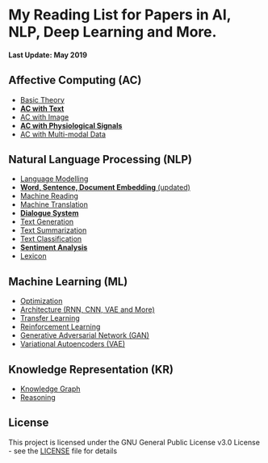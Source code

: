 # My Reading List for Papers in AI, NLP, Deep Learning and More.

#### Last Update: May 2019

## Affective Computing (AC)

 - [Basic Theory](./AC/AC_theory.md)
 - [**AC with Text**](./AC/AC_text.md)
 - [AC with Image](./AC/AC_image.md)
 - [**AC with Physiological Signals**](./AC/AC_physiological.md)
 - [AC with Multi-modal Data](./AC/AC_multimodal.md)

## Natural Language Processing (NLP)

 - [Language Modelling](./NLP/NLP_modelling.md)
 - [**Word, Sentence, Document Embedding** (updated)](./NLP/NLP_embedding.md)
 - [Machine Reading](./NLP/NLP_reading.md)
 - [Machine Translation](./NLP/NLP_translation.md)
 - [**Dialogue System**](./NLP/NLP_dialogue.md)
 - [Text Generation](./NLP/NLP_generation.md)
 - [Text Summarization](./NLP/NLP_summarization.md)
 - [Text Classification](./NLP/NLP_classification.md)
 - [**Sentiment Analysis**](./NLP/NLP_sentiment.md)
 - [Lexicon](./NLP/NLP_lexicon.md)

## Machine Learning (ML)

 - [Optimization](./ML/ML_optimization.md)
 - [Architecture (RNN, CNN, VAE and More)](./ML/ML_architecture.md)
 - [Transfer Learning](./ML/ML_transfer.md)
 - [Reinforcement Learning](./ML/ML_reinforcement.md)
 - [Generative Adversarial Network (GAN)](./ML/ML_GAN.md)
 - [Variational Autoencoders (VAE)](./ML/ML_VAE.md)

## Knowledge Representation (KR)

 - [Knowledge Graph](./KR/KR_graph.md)
 - [Reasoning](./KR/KR_reasoning.md)

<!---
## Computer Vision (CV)

 - [Image Classification](./CV/CV_classification.md)
 - [Instance Segmentation](./CV/CV_segmentation.md)
 - [Visual Question Answering](./CV/CV_visual_QA.md)
 - [Image Captioning](./CV/CV_captioning.md)
 - [Image Generation](./CV/CV_generation.md)
--->


## License

This project is licensed under the GNU General Public License v3.0 License - see the [LICENSE](LICENSE) file for details


<!--stackedit_data:
eyJoaXN0b3J5IjpbLTEzMDA4MTIzLDEzOTI4ODQ0ODUsOTgxMD
Q4MDk3LDQxMTMzMzY5LC0xODEwMDI3NjI5LC01ODQ2OTc5OTUs
LTExMDM3ODc4NTksMTkxMDE4OTQxNywtNDM5MzAyNjE1LC05OT
E4MTQ4NzAsLTk4ODEwNTEyMiwtMzgzODY0NDM1LC04NjkxMjMy
ODEsLTE3NDg3MzE4MzcsLTEwMTY4ODI0MjksMTkyNzQyMjY4Mi
w1MjIwNTgzMjAsLTExNDUwMDg3NDQsNjY3MDY4MjgyLC0xMjIx
OTU2Mjg3XX0=
-->